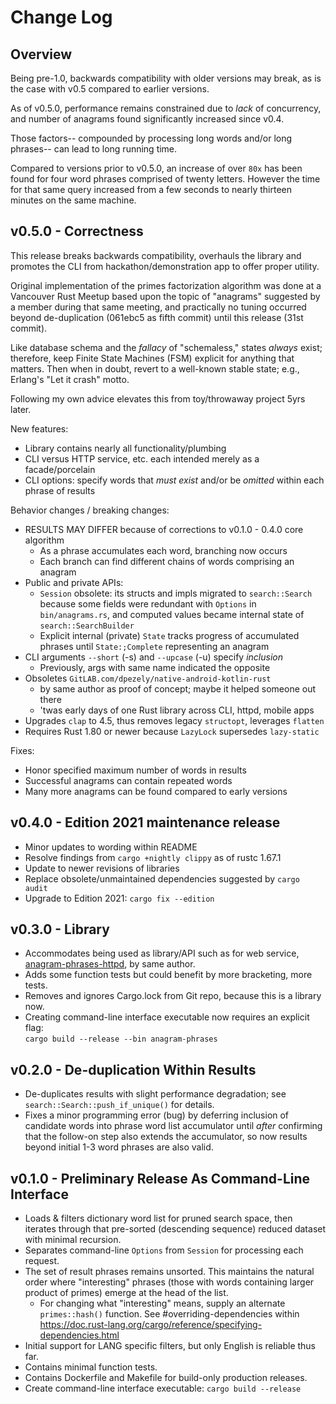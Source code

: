 Change Log
==========


## Overview

Being pre-1.0, backwards compatibility with older versions may break, as is
the case with v0.5 compared to earlier versions.

As of v0.5.0, performance remains constrained due to *lack* of concurrency,
and number of anagrams found significantly increased since v0.4.

Those factors-- compounded by processing long words and/or long phrases--
can lead to long running time.

Compared to versions prior to v0.5.0, an increase of over `80x` has been
found for four word phrases comprised of twenty letters.  However the time
for that same query increased from a few seconds to nearly thirteen minutes
on the same machine.

## v0.5.0 - Correctness

This release breaks backwards compatibility, overhauls the library and
promotes the CLI from hackathon/demonstration app to offer proper utility.

Original implementation of the primes factorization algorithm was done at
a Vancouver Rust Meetup based upon the topic of "anagrams" suggested by a
member during that same meeting, and practically no tuning occurred beyond
de-duplication (061ebc5 as fifth commit) until this release (31st commit).

Like database schema and the *fallacy* of "schemaless," states *always*
exist; therefore, keep Finite State Machines (FSM) explicit for anything
that matters.  Then when in doubt, revert to a well-known stable state;
e.g., Erlang's "Let it crash" motto.

Following my own advice elevates this from toy/throwaway project 5yrs later.

New features:

- Library contains nearly all functionality/plumbing
- CLI versus HTTP service, etc. each intended merely as a facade/porcelain
- CLI options: specify words that *must exist* and/or be *omitted* within
  each phrase of results

Behavior changes / breaking changes:

- RESULTS MAY DIFFER because of corrections to v0.1.0 - 0.4.0 core algorithm
    + As a phrase accumulates each word, branching now occurs
    + Each branch can find different chains of words comprising an anagram
- Public and private APIs:
    + `Session` obsolete: its structs and impls migrated to `search::Search`
      because some fields were redundant with `Options` in `bin/anagrams.rs`,
      and computed values became internal state of `search::SearchBuilder`
    + Explicit internal (private) `State` tracks progress of accumulated
      phrases until `State:;Complete` representing an anagram
- CLI arguments `--short` (-s) and `--upcase` (-u) specify *inclusion*
    + Previously, args with same name indicated the opposite
- Obsoletes `GitLAB.com/dpezely/native-android-kotlin-rust`
    + by same author as proof of concept; maybe it helped someone out there
    + 'twas early days of one Rust library across CLI, httpd, mobile apps
- Upgrades `clap` to 4.5, thus removes legacy `structopt`, leverages `flatten`
- Requires Rust 1.80 or newer because `LazyLock` supersedes `lazy-static`

Fixes:

- Honor specified maximum number of words in results
- Successful anagrams can contain repeated words
- Many more anagrams can be found compared to early versions

## v0.4.0 - Edition 2021 maintenance release

- Minor updates to wording within README
- Resolve findings from `cargo +nightly clippy` as of rustc 1.67.1
- Update to newer revisions of libraries
- Replace obsolete/unmaintained dependencies suggested by `cargo audit`
- Upgrade to Edition 2021: `cargo fix --edition`

## v0.3.0 - Library

- Accommodates being used as library/API such as for web service,
  [anagram-phrases-httpd](https://gitlab.com/dpezely/anagram-phrases-httpd),
  by same author.
- Adds some function tests but could benefit by more bracketing, more tests.
- Removes and ignores Cargo.lock from Git repo, because this is a library now.
- Creating command-line interface executable now requires an explicit flag:  
  `cargo build --release --bin anagram-phrases`

## v0.2.0 - De-duplication Within Results

- De-duplicates results with slight performance degradation;
  see `search::Search::push_if_unique()` for details.
- Fixes a minor programming error (bug) by deferring inclusion of candidate
  words into phrase word list accumulator until *after* confirming that the
  follow-on step also extends the accumulator, so now results beyond initial
  1-3 word phrases are also valid.

## v0.1.0 - Preliminary Release As Command-Line Interface

- Loads & filters dictionary word list for pruned search space, then
  iterates through that pre-sorted (descending sequence) reduced dataset
  with minimal recursion.
- Separates command-line `Options` from `Session` for processing each
  request.
- The set of result phrases remains unsorted.  This maintains the natural
  order where "interesting" phrases (those with words containing larger
  product of primes) emerge at the head of the list.
  + For changing what "interesting" means, supply an alternate
  `primes::hash()` function.  See #overriding-dependencies within
  https://doc.rust-lang.org/cargo/reference/specifying-dependencies.html
- Initial support for LANG specific filters, but only English is reliable
  thus far.
- Contains minimal function tests.
- Contains Dockerfile and Makefile for build-only production releases.
- Create command-line interface executable: `cargo build --release`

